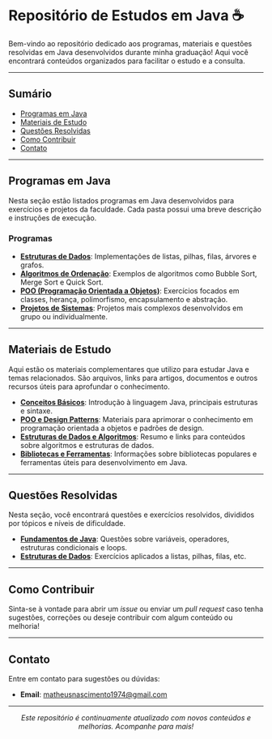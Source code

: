 # Repositório de Estudos em Java :coffee:

Bem-vindo ao repositório dedicado aos programas, materiais e questões resolvidas em Java desenvolvidos durante minha graduação! Aqui você encontrará conteúdos organizados para facilitar o estudo e a consulta.

---

## Sumário

- [Programas em Java](#programas-em-java)
- [Materiais de Estudo](#materiais-de-estudo)
- [Questões Resolvidas](#questões-resolvidas)
- [Como Contribuir](#como-contribuir)
- [Contato](#contato)

---

## Programas em Java

Nesta seção estão listados programas em Java desenvolvidos para exercícios e projetos da faculdade. Cada pasta possui uma breve descrição e instruções de execução.

### Programas
- **[Estruturas de Dados](programas/estruturas-de-dados/)**: Implementações de listas, pilhas, filas, árvores e grafos.
- **[Algoritmos de Ordenação](programas/algoritmos-de-ordenacao/)**: Exemplos de algoritmos como Bubble Sort, Merge Sort e Quick Sort.
- **[POO (Programação Orientada a Objetos)](programas/poo/)**: Exercícios focados em classes, herança, polimorfismo, encapsulamento e abstração.
- **[Projetos de Sistemas](programas/projetos-sistemas/)**: Projetos mais complexos desenvolvidos em grupo ou individualmente.

---

## Materiais de Estudo

Aqui estão os materiais complementares que utilizo para estudar Java e temas relacionados. São arquivos, links para artigos, documentos e outros recursos úteis para aprofundar o conhecimento.

- **[Conceitos Básicos](materiais/conceitos-basicos.md)**: Introdução à linguagem Java, principais estruturas e sintaxe.
- **[POO e Design Patterns](materiais/poo-design-patterns.md)**: Materiais para aprimorar o conhecimento em programação orientada a objetos e padrões de design.
- **[Estruturas de Dados e Algoritmos](materiais/estruturas-algoritmos.md)**: Resumo e links para conteúdos sobre algoritmos e estruturas de dados.
- **[Bibliotecas e Ferramentas](materiais/bibliotecas-ferramentas.md)**: Informações sobre bibliotecas populares e ferramentas úteis para desenvolvimento em Java.

---

## Questões Resolvidas

Nesta seção, você encontrará questões e exercícios resolvidos, divididos por tópicos e níveis de dificuldade.

- **[Fundamentos de Java](questoes/fundamentos/)**: Questões sobre variáveis, operadores, estruturas condicionais e loops.
- **[Estruturas de Dados](questoes/estruturas-de-dados/)**: Exercícios aplicados a listas, pilhas, filas, etc.


---

## Como Contribuir

Sinta-se à vontade para abrir um *issue* ou enviar um *pull request* caso tenha sugestões, correções ou deseje contribuir com algum conteúdo ou melhoria!

---

## Contato

Entre em contato para sugestões ou dúvidas:

- **Email**: matheusnascimento1974@gmail.com


---

<div align="center">
  <em>Este repositório é continuamente atualizado com novos conteúdos e melhorias. Acompanhe para mais!</em>
</div>
